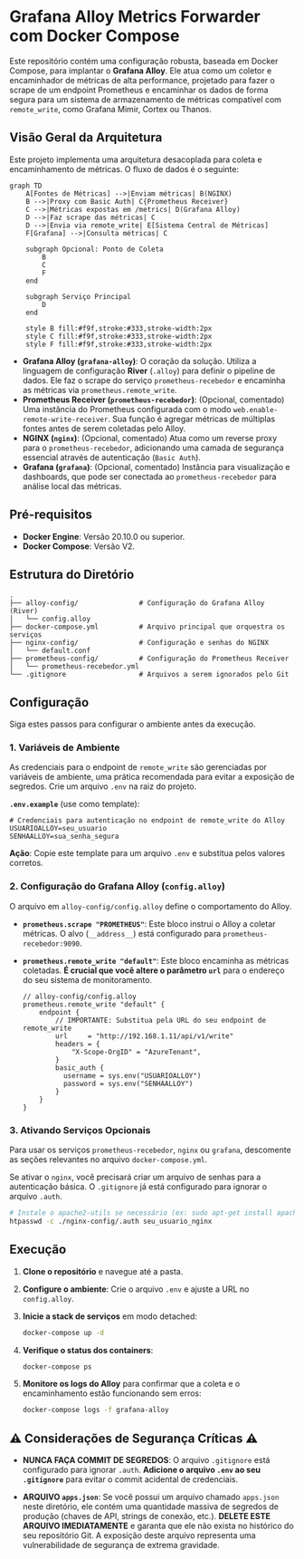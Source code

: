 # Grafana Alloy Metrics Forwarder com Docker Compose

Este repositório contém uma configuração robusta, baseada em Docker Compose, para implantar o **Grafana Alloy**. Ele atua como um coletor e encaminhador de métricas de alta performance, projetado para fazer o scrape de um endpoint Prometheus e encaminhar os dados de forma segura para um sistema de armazenamento de métricas compatível com `remote_write`, como Grafana Mimir, Cortex ou Thanos.

## Visão Geral da Arquitetura

Este projeto implementa uma arquitetura desacoplada para coleta e encaminhamento de métricas. O fluxo de dados é o seguinte:

```mermaid
graph TD
    A[Fontes de Métricas] -->|Enviam métricas| B(NGINX)
    B -->|Proxy com Basic Auth| C{Prometheus Receiver}
    C -->|Métricas expostas em /metrics| D(Grafana Alloy)
    D -->|Faz scrape das métricas| C
    D -->|Envia via remote_write| E[Sistema Central de Métricas]
    F[Grafana] -->|Consulta métricas| C

    subgraph Opcional: Ponto de Coleta
        B
        C
        F
    end

    subgraph Serviço Principal
        D
    end

    style B fill:#f9f,stroke:#333,stroke-width:2px
    style C fill:#f9f,stroke:#333,stroke-width:2px
    style F fill:#f9f,stroke:#333,stroke-width:2px
```

-   **Grafana Alloy (`grafana-alloy`)**: O coração da solução. Utiliza a linguagem de configuração **River** (`.alloy`) para definir o pipeline de dados. Ele faz o scrape do serviço `prometheus-recebedor` e encaminha as métricas via `prometheus.remote_write`.
-   **Prometheus Receiver (`prometheus-recebedor`)**: (Opcional, comentado) Uma instância do Prometheus configurada com o modo `web.enable-remote-write-receiver`. Sua função é agregar métricas de múltiplas fontes antes de serem coletadas pelo Alloy.
-   **NGINX (`nginx`)**: (Opcional, comentado) Atua como um reverse proxy para o `prometheus-recebedor`, adicionando uma camada de segurança essencial através de autenticação (`Basic Auth`).
-   **Grafana (`grafana`)**: (Opcional, comentado) Instância para visualização e dashboards, que pode ser conectada ao `prometheus-recebedor` para análise local das métricas.

## Pré-requisitos

-   **Docker Engine**: Versão 20.10.0 ou superior.
-   **Docker Compose**: Versão V2.

## Estrutura do Diretório

```
.
├── alloy-config/               # Configuração do Grafana Alloy (River)
│   └── config.alloy
├── docker-compose.yml          # Arquivo principal que orquestra os serviços
├── nginx-config/               # Configuração e senhas do NGINX
│   └── default.conf
├── prometheus-config/          # Configuração do Prometheus Receiver
│   └── prometheus-recebedor.yml
└── .gitignore                  # Arquivos a serem ignorados pelo Git
```

## Configuração

Siga estes passos para configurar o ambiente antes da execução.

### 1. Variáveis de Ambiente

As credenciais para o endpoint de `remote_write` são gerenciadas por variáveis de ambiente, uma prática recomendada para evitar a exposição de segredos. Crie um arquivo `.env` na raiz do projeto.

**`.env.example`** (use como template):

```dotenv
# Credenciais para autenticação no endpoint de remote_write do Alloy
USUARIOALLOY=seu_usuario
SENHAALLOY=sua_senha_segura
```

**Ação**: Copie este template para um arquivo `.env` e substitua pelos valores corretos.

### 2. Configuração do Grafana Alloy (`config.alloy`)

O arquivo em `alloy-config/config.alloy` define o comportamento do Alloy.

-   **`prometheus.scrape "PROMETHEUS"`**: Este bloco instrui o Alloy a coletar métricas. O alvo (`__address__`) está configurado para `prometheus-recebedor:9090`.
-   **`prometheus.remote_write "default"`**: Este bloco encaminha as métricas coletadas. **É crucial que você altere o parâmetro `url`** para o endereço do seu sistema de monitoramento.

    ```river
    // alloy-config/config.alloy
    prometheus.remote_write "default" {
        endpoint {
            // IMPORTANTE: Substitua pela URL do seu endpoint de remote_write
            url     = "http://192.168.1.11/api/v1/write"
            headers = {
                "X-Scope-OrgID" = "AzureTenant",
            }
            basic_auth {
              username = sys.env("USUARIOALLOY")
              password = sys.env("SENHAALLOY")
            }
        }
    }
    ```

### 3. Ativando Serviços Opcionais

Para usar os serviços `prometheus-recebedor`, `nginx` ou `grafana`, descomente as seções relevantes no arquivo `docker-compose.yml`.

Se ativar o `nginx`, você precisará criar um arquivo de senhas para a autenticação básica. O `.gitignore` já está configurado para ignorar o arquivo `.auth`.

```sh
# Instale o apache2-utils se necessário (ex: sudo apt-get install apache2-utils)
htpasswd -c ./nginx-config/.auth seu_usuario_nginx
```

## Execução

1.  **Clone o repositório** e navegue até a pasta.

2.  **Configure o ambiente**: Crie o arquivo `.env` e ajuste a URL no `config.alloy`.

3.  **Inicie a stack de serviços** em modo detached:
    ```sh
    docker-compose up -d
    ```

4.  **Verifique o status dos containers**:
    ```sh
    docker-compose ps
    ```

5.  **Monitore os logs do Alloy** para confirmar que a coleta e o encaminhamento estão funcionando sem erros:
    ```sh
    docker-compose logs -f grafana-alloy
    ```

## ⚠️ Considerações de Segurança Críticas ⚠️

-   **NUNCA FAÇA COMMIT DE SEGREDOS**: O arquivo `.gitignore` está configurado para ignorar `.auth`. **Adicione o arquivo `.env` ao seu `.gitignore`** para evitar o commit acidental de credenciais.

-   **ARQUIVO `apps.json`**: Se você possui um arquivo chamado `apps.json` neste diretório, ele contém uma quantidade massiva de segredos de produção (chaves de API, strings de conexão, etc.). **DELETE ESTE ARQUIVO IMEDIATAMENTE** e garanta que ele não exista no histórico do seu repositório Git. A exposição deste arquivo representa uma vulnerabilidade de segurança de extrema gravidade.

